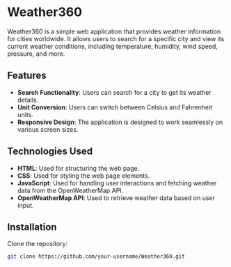 # Weather360

Weather360 is a simple web application that provides weather information for cities worldwide. It allows users to search for a specific city and view its current weather conditions, including temperature, humidity, wind speed, pressure, and more.

## Features

- **Search Functionality**: Users can search for a city to get its weather details.
- **Unit Conversion**: Users can switch between Celsius and Fahrenheit units.
- **Responsive Design**: The application is designed to work seamlessly on various screen sizes.

## Technologies Used

- **HTML**: Used for structuring the web page.
- **CSS**: Used for styling the web page elements.
- **JavaScript**: Used for handling user interactions and fetching weather data from the OpenWeatherMap API.
- **OpenWeatherMap API**: Used to retrieve weather data based on user input.

## Installation

Clone the repository:

```bash
git clone https://github.com/your-username/Weather360.git

